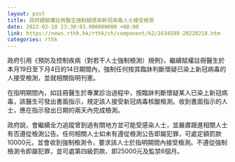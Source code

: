 ```yaml
---
layout: post
title: 政府續賦權註冊醫生強制疑感染新冠病毒人士接受檢測
date: 2022-02-18 23:30:03.000000000 +08:00
link: https://news.rthk.hk/rthk/ch/component/k2/1634589-20220218.htm
categories: rthk
---
```


政府引用《預防及控制疾病（對若干人士強制檢測）規例》，繼續賦權註冊醫生於本月19日至下月4日的14日期間內，強制任何按其臨牀判斷懷疑已染上新冠病毒的人接受檢測，並就相關指明刊憲。
 
在指明期間內，如註冊醫生於專業診治過程中，按臨牀判斷懷疑某人已染上新冠病毒，該醫生可發出書面指示，規定該人接受新冠病毒核酸檢測。收到書面指示的人士，應在指示發出日期的兩天內完成檢測。

政府說，會繼續全力追蹤曾到過有關地方並可能受感染人士，並嚴肅跟進相關人士有否遵從檢測公告。任何相關人士如未有遵從檢測公告即屬犯罪，可處定額罰款10000元，並會收到強制檢測令，要求該人士於指明期間內接受檢測。不遵從強制檢測令即屬犯罪，並可處第四級罰款、即25000元及監禁6個月。
